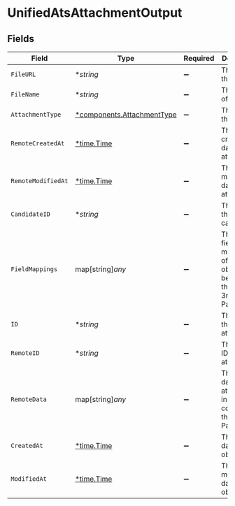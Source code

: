 # UnifiedAtsAttachmentOutput


## Fields

| Field                                                                         | Type                                                                          | Required                                                                      | Description                                                                   | Example                                                                       |
| ----------------------------------------------------------------------------- | ----------------------------------------------------------------------------- | ----------------------------------------------------------------------------- | ----------------------------------------------------------------------------- | ----------------------------------------------------------------------------- |
| `FileURL`                                                                     | **string*                                                                     | :heavy_minus_sign:                                                            | The URL of the file                                                           | https://example.com/file.pdf                                                  |
| `FileName`                                                                    | **string*                                                                     | :heavy_minus_sign:                                                            | The name of the file                                                          | file.pdf                                                                      |
| `AttachmentType`                                                              | [*components.AttachmentType](../../models/components/attachmenttype.md)       | :heavy_minus_sign:                                                            | The type of the file                                                          | RESUME                                                                        |
| `RemoteCreatedAt`                                                             | [*time.Time](https://pkg.go.dev/time#Time)                                    | :heavy_minus_sign:                                                            | The remote creation date of the attachment                                    | 2024-10-01T12:00:00Z                                                          |
| `RemoteModifiedAt`                                                            | [*time.Time](https://pkg.go.dev/time#Time)                                    | :heavy_minus_sign:                                                            | The remote modification date of the attachment                                | 2024-10-01T12:00:00Z                                                          |
| `CandidateID`                                                                 | **string*                                                                     | :heavy_minus_sign:                                                            | The UUID of the candidate                                                     | 801f9ede-c698-4e66-a7fc-48d19eebaa4f                                          |
| `FieldMappings`                                                               | map[string]*any*                                                              | :heavy_minus_sign:                                                            | The custom field mappings of the object between the remote 3rd party & Panora | {<br/>"fav_dish": "broccoli",<br/>"fav_color": "red"<br/>}                    |
| `ID`                                                                          | **string*                                                                     | :heavy_minus_sign:                                                            | The UUID of the attachment                                                    | 801f9ede-c698-4e66-a7fc-48d19eebaa4f                                          |
| `RemoteID`                                                                    | **string*                                                                     | :heavy_minus_sign:                                                            | The remote ID of the attachment                                               | 801f9ede-c698-4e66-a7fc-48d19eebaa4f                                          |
| `RemoteData`                                                                  | map[string]*any*                                                              | :heavy_minus_sign:                                                            | The remote data of the attachment in the context of the 3rd Party             | {<br/>"fav_dish": "broccoli",<br/>"fav_color": "red"<br/>}                    |
| `CreatedAt`                                                                   | [*time.Time](https://pkg.go.dev/time#Time)                                    | :heavy_minus_sign:                                                            | The created date of the object                                                | 2024-10-01T12:00:00Z                                                          |
| `ModifiedAt`                                                                  | [*time.Time](https://pkg.go.dev/time#Time)                                    | :heavy_minus_sign:                                                            | The modified date of the object                                               | 2024-10-01T12:00:00Z                                                          |